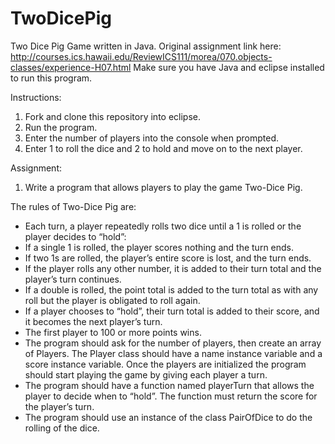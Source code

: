 # TwoDicePig
Two Dice Pig Game written in Java.
Original assignment link here: http://courses.ics.hawaii.edu/ReviewICS111/morea/070.objects-classes/experience-H07.html
Make sure you have Java and eclipse installed to run this program.

Instructions:

1) Fork and clone this repository into eclipse.
2) Run the program.
3) Enter the number of players into the console when prompted.
4) Enter 1 to roll the dice and 2 to hold and move on to the next player.


Assignment:

1) Write a program that allows players to play the game Two-Dice Pig.

The rules of Two-Dice Pig are:

- Each turn, a player repeatedly rolls two dice until a 1 is rolled or the player decides to “hold”:
- If a single 1 is rolled, the player scores nothing and the turn ends.
- If two 1s are rolled, the player’s entire score is lost, and the turn ends.
- If the player rolls any other number, it is added to their turn total and the player’s turn continues.
- If a double is rolled, the point total is added to the turn total as with any roll but the player is obligated to roll again.
- If a player chooses to “hold”, their turn total is added to their score, and it becomes the next player’s turn.
- The first player to 100 or more points wins.
- The program should ask for the number of players, then create an array of Players. The Player class should have a name instance variable and a score instance variable. Once the players are initialized the program should start playing the game by giving each player a turn.
- The program should have a function named playerTurn that allows the player to decide when to “hold”. The function must return the score for the player’s turn.
- The program should use an instance of the class PairOfDice to do the rolling of the dice. 
